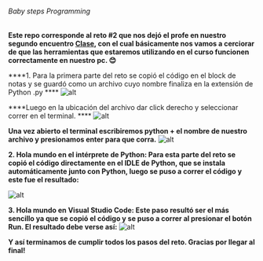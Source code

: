 ###### Baby steps Programming ######
****Este repo corresponde al reto #2 que nos dejó el profe en nuestro segundo encuentro [Clase](hhttps://github.com/fegonzalez7/pdc_unal_clase2), con el cual básicamente nos vamos a cerciorar de que las herramientas que estaremos utilizando en el curso funcionen correctamente en nuestro pc. 😊****

****1. Para la primera parte del reto se copió el código en el block de notas y se guardó como un archivo cuyo nombre finaliza en la extensión de Python .py ****
![alt](https://drive.google.com/drive/u/1/my-drivehttps://drive.google.com/drive/u/1/my-drive)

****Luego en la ubicación del archivo dar click derecho y seleccionar correr en el terminal. ****
![alt](https://https://1drv.ms/u/s!AgNX8QsXXyNCgkjOspcUaOSFzUTI?e=zvHOXa)

****Una vez abierto el terminal escribiremos python + el nombre de nuestro archivo y presionamos enter para que corra.****
![alt](https://1drv.ms/u/s!AgNX8QsXXyNCgkXt10FP7YPWgh3p?e=y5Sbvu)

****2. Hola mundo en el intérprete de Python:
Para esta parte del reto se copió el código directamente en el IDLE de Python, que se instala automáticamente junto con Python, luego se puso a correr el código y este fue el resultado:****

![alt](https://1drv.ms/u/s!AgNX8QsXXyNCgkl3M-z_odmKDZXN?e=tjhGaJ)

****3. Hola mundo en Visual Studio Code:
Este paso resultó ser el más sencillo ya que se copió el código y se puso a correr al presionar el botón Run. El resultado debe verse así:****
![alt](https://1drv.ms/u/s!AgNX8QsXXyNCgkqecTuTIamIwusa?e=qMFjQa)

****Y así terminamos de cumplir todos los pasos del reto. Gracias por llegar al final!****
